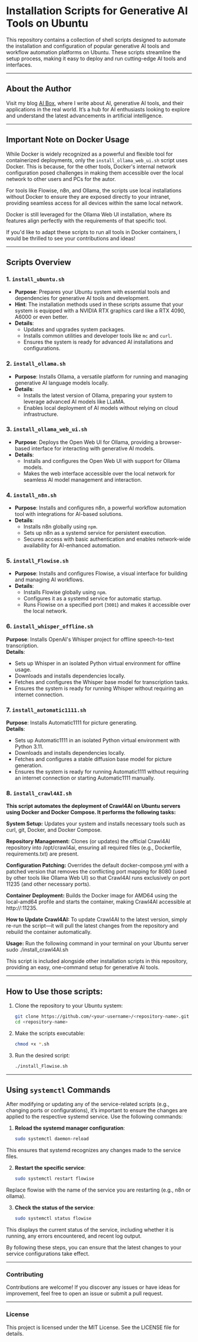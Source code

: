 # Installation Scripts for Generative AI Tools on Ubuntu

This repository contains a collection of shell scripts designed to automate the installation and configuration of popular generative AI tools and workflow automation platforms on Ubuntu. These scripts streamline the setup process, making it easy to deploy and run cutting-edge AI tools and interfaces.

---

## About the Author

Visit my blog [AI Box](https://ai-box.eu), where I write about AI, generative AI tools, and their applications in the real world. It’s a hub for AI enthusiasts looking to explore and understand the latest advancements in artificial intelligence.

---

## Important Note on Docker Usage

While Docker is widely recognized as a powerful and flexible tool for containerized deployments, only the `install_ollama_web_ui.sh` script uses Docker. This is because, for the other tools, Docker's internal network configuration posed challenges in making them accessible over the local network to other users and PCs for the autor. 

For tools like Flowise, n8n, and Ollama, the scripts use local installations without Docker to ensure they are exposed directly to your intranet, providing seamless access for all devices within the same local network.

Docker is still leveraged for the Ollama Web UI installation, where its features align perfectly with the requirements of that specific tool.

If you'd like to adapt these scripts to run all tools in Docker containers, I would be thrilled to see your contributions and ideas!

---

## Scripts Overview

### 1. `install_ubuntu.sh`
- **Purpose**: Prepares your Ubuntu system with essential tools and dependencies for generative AI tools and development.
- **Hint**: The installation methods used in these scripts assume that your system is equipped with a NVIDIA RTX graphics card like a RTX 4090, A6000 or even better.
- **Details**:
  - Updates and upgrades system packages.
  - Installs common utilities and developer tools like `mc` and `curl`.
  - Ensures the system is ready for advanced AI installations and configurations.

### 2. `install_ollama.sh`
- **Purpose**: Installs Ollama, a versatile platform for running and managing generative AI language models locally.
- **Details**:
  - Installs the latest version of Ollama, preparing your system to leverage advanced AI models like LLaMA.
  - Enables local deployment of AI models without relying on cloud infrastructure.

### 3. `install_ollama_web_ui.sh`
- **Purpose**: Deploys the Open Web UI for Ollama, providing a browser-based interface for interacting with generative AI models.
- **Details**:
  - Installs and configures the Open Web UI with support for Ollama models.
  - Makes the web interface accessible over the local network for seamless AI model management and interaction.

### 4. `install_n8n.sh`
- **Purpose**: Installs and configures n8n, a powerful workflow automation tool with integrations for AI-based solutions.
- **Details**:
  - Installs n8n globally using `npm`.
  - Sets up n8n as a systemd service for persistent execution.
  - Secures access with basic authentication and enables network-wide availability for AI-enhanced automation.

### 5. `install_Flowise.sh`
- **Purpose**: Installs and configures Flowise, a visual interface for building and managing AI workflows.
- **Details**:
  - Installs Flowise globally using `npm`.
  - Configures it as a systemd service for automatic startup.
  - Runs Flowise on a specified port (`3001`) and makes it accessible over the local network.

### 6. `install_whisper_offline.sh`  
   **Purpose**: Installs OpenAI's Whisper project for offline speech-to-text transcription.  
   **Details**:
   - Sets up Whisper in an isolated Python virtual environment for offline usage.
   - Downloads and installs dependencies locally.
   - Fetches and configures the Whisper base model for transcription tasks.
   - Ensures the system is ready for running Whisper without requiring an internet connection.

### 7. `install_automatic1111.sh` 
   **Purpose**: Installs Automatic1111 for picture generating.  
   **Details**:
   - Sets up Automatic1111 in an isolated Python virtual environment with Python 3.11.
   - Downloads and installs dependencies locally.
   - Fetches and configures a stable diffusion base model for picture generation.
   - Ensures the system is ready for running Automatic1111 without requiring an internet connection or starting Automatic1111 manually.

### 8. `install_crawl4AI.sh`
   **This script automates the deployment of Crawl4AI on Ubuntu servers using Docker and Docker Compose. It performs the following tasks:**

   **System Setup:**
   Updates your system and installs necessary tools such as curl, git, Docker, and Docker Compose.

   **Repository Management:**
   Clones (or updates) the official Crawl4AI repository into /opt/crawl4ai, ensuring all required files (e.g., Dockerfile, requirements.txt) are present.

   **Configuration Patching:** 
   Overrides the default docker-compose.yml with a patched version that removes the conflicting port mapping for 8080 (used by other tools like Ollama Web UI) so that Crawl4AI runs exclusively on port 11235 (and other necessary ports).

   **Container Deployment:**
   Builds the Docker image for AMD64 using the local-amd64 profile and starts the container, making Crawl4AI accessible at http://<your-server-ip>:11235.

   **How to Update Crawl4AI:**
   To update Crawl4AI to the latest version, simply re-run the script—it will pull the latest changes from the repository and rebuild the container automatically.

   **Usage:**
   Run the following command in your terminal on your Ubuntu server
   sudo ./install_crawl4AI.sh

   This script is included alongside other installation scripts in this repository, providing an easy, one-command setup for generative AI tools.

---

## How to Use those scripts:

1. Clone the repository to your Ubuntu system:
   ```bash
   git clone https://github.com/<your-username>/<repository-name>.git
   cd <repository-name>
2. Make the scripts executable:
   ```bash
   chmod +x *.sh

3. Run the desired script:
   ```bash
   ./install_Flowise.sh

---

## Using `systemctl` Commands

After modifying or updating any of the service-related scripts (e.g., changing ports or configurations), it’s important to ensure the changes are applied to the respective systemd service. Use the following commands:

1. **Reload the systemd manager configuration**:
   ```bash
   sudo systemctl daemon-reload

This ensures that systemd recognizes any changes made to the service files.

2. **Restart the specific service**:

   ```bash
   sudo systemctl restart flowise
   
Replace flowise with the name of the service you are restarting (e.g., n8n or ollama).

3. **Check the status of the service**:

   ```bash
   sudo systemctl status flowise
   
This displays the current status of the service, including whether it is running, any errors encountered, and recent log output.


By following these steps, you can ensure that the latest changes to your service configurations take effect.

---

### Contributing
Contributions are welcome! If you discover any issues or have ideas for improvement, feel free to open an issue or submit a pull request.

---

### License
This project is licensed under the MIT License. See the LICENSE file for details.
